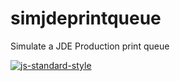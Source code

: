 # simjdeprintqueue
Simulate a JDE Production print queue

[![js-standard-style](https://img.shields.io/badge/code%20style-standard-brightgreen.svg)](http://standardjs.com)
